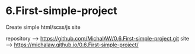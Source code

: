 # 6.First-simple-project
Create simple html/scss/js site

repository --> https://github.com/MichalAW/0.6.First-simple-project.git
site --> https://michalaw.github.io/0.6.First-simple-project/
